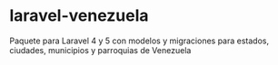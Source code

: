 # laravel-venezuela
Paquete para Laravel 4 y 5 con modelos y migraciones para estados, ciudades, municipios y parroquias de Venezuela

